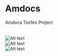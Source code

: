 # Amdocs
Amdocs Tsofen Project
<br>
<br>
<br>
![Alt text](https://i.imgur.com/Fw1LzbT.jpg?raw=true) 
<br>
![Alt text](https://i.imgur.com/qVumotK.jpg?raw=true)
<br>
![Alt text](https://i.imgur.com/SQ25Rsn.jpg?raw=true)
